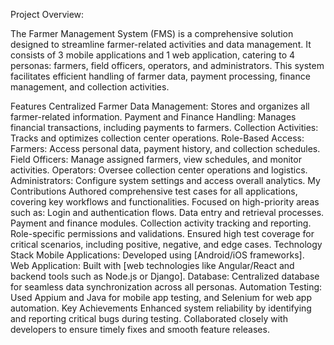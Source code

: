 Project Overview: 

The Farmer Management System (FMS) is a comprehensive solution designed to streamline farmer-related activities and data management. It consists of 3 mobile applications and 1 web application, catering to 4 personas: farmers, field officers, operators, and administrators. This system facilitates efficient handling of farmer data, payment processing, finance management, and collection activities.

Features
Centralized Farmer Data Management: Stores and organizes all farmer-related information.
Payment and Finance Handling: Manages financial transactions, including payments to farmers.
Collection Activities: Tracks and optimizes collection center operations.
Role-Based Access:
Farmers: Access personal data, payment history, and collection schedules.
Field Officers: Manage assigned farmers, view schedules, and monitor activities.
Operators: Oversee collection center operations and logistics.
Administrators: Configure system settings and access overall analytics.
My Contributions
Authored comprehensive test cases for all applications, covering key workflows and functionalities.
Focused on high-priority areas such as:
Login and authentication flows.
Data entry and retrieval processes.
Payment and finance modules.
Collection activity tracking and reporting.
Role-specific permissions and validations.
Ensured high test coverage for critical scenarios, including positive, negative, and edge cases.
Technology Stack
Mobile Applications: Developed using [Android/iOS frameworks].
Web Application: Built with [web technologies like Angular/React and backend tools such as Node.js or Django].
Database: Centralized database for seamless data synchronization across all personas.
Automation Testing: Used Appium and Java for mobile app testing, and Selenium for web app automation.
Key Achievements
Enhanced system reliability by identifying and reporting critical bugs during testing.
Collaborated closely with developers to ensure timely fixes and smooth feature releases.
